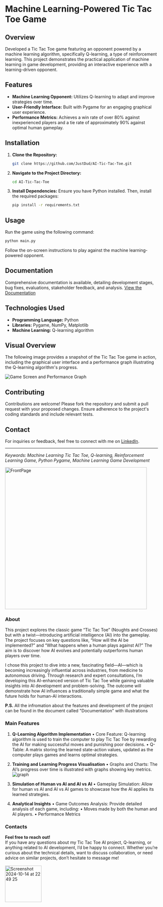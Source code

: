 # Machine Learning-Powered Tic Tac Toe Game

## Overview
Developed a Tic Tac Toe game featuring an opponent powered by a machine learning algorithm, specifically Q-learning, a type of reinforcement learning. This project demonstrates the practical application of machine learning in game development, providing an interactive experience with a learning-driven opponent.

## Features
- **Machine Learning Opponent:** Utilizes Q-learning to adapt and improve strategies over time.
- **User-Friendly Interface:** Built with Pygame for an engaging graphical user experience.
- **Performance Metrics:** Achieves a win rate of over 80% against inexperienced players and a tie rate of approximately 90% against optimal human gameplay.

## Installation
1. **Clone the Repository:**
   ```bash
   git clone https://github.com/JustDud/AI-Tic-Tac-Toe.git
   ```
2. **Navigate to the Project Directory:**
   ```bash
   cd AI-Tic-Tac-Toe
   ```
3. **Install Dependencies:**
   Ensure you have Python installed. Then, install the required packages:
   ```bash
   pip install -r requirements.txt
   ```

## Usage
Run the game using the following command:
```bash
python main.py
```
Follow the on-screen instructions to play against the machine learning-powered opponent.

## Documentation
Comprehensive documentation is available, detailing development stages, bug fixes, evaluations, stakeholder feedback, and analysis. [View the Documentation](https://github.com/JustDud/AI-Tic-Tac-Toe/blob/main/Documentation.docx)

## Technologies Used
- **Programming Language:** Python
- **Libraries:** Pygame, NumPy, Matplotlib
- **Machine Learning:** Q-learning algorithm

## Visual Overview
The following image provides a snapshot of the Tic Tac Toe game in action, including the graphical user interface and a performance graph illustrating the Q-learning algorithm's progress.

![Game Screen and Performance Graph](https://github.com/user-attachments/assets/c4e27620-6dd7-40cd-9504-b3c9b1128f49)

## Contributing
Contributions are welcome! Please fork the repository and submit a pull request with your proposed changes. Ensure adherence to the project's coding standards and include relevant tests.

## Contact
For inquiries or feedback, feel free to connect with me on [LinkedIn](https://www.linkedin.com/in/dmytro-dudarenko/).

---

*Keywords: Machine Learning Tic Tac Toe, Q-learning, Reinforcement Learning Game, Python Pygame, Machine Learning Game Development*












<img align="center" width="467" alt="FrontPage" src="https://github.com/user-attachments/assets/25964ec1-9473-4d1d-83e2-c19775cfedee">

<h3>About</h3>
This project explores the classic game “Tic Tac Toe” (Noughts and Crosses) but with a twist—introducing artificial intelligence (AI) into the gameplay. The project focuses on key questions like, “How will the AI be implemented?” and “What happens when a human plays against AI?” The aim is to discover how AI evolves and potentially outperforms human players over time.

I chose this project to dive into a new, fascinating field—AI—which is becoming increasingly influential across industries, from medicine to autonomous driving. Through research and expert consultations, I’m developing this AI-enhanced version of Tic Tac Toe while gaining valuable insights into AI development and problem-solving. The outcome will demonstrate how AI influences a traditionally simple game and what the future holds for human-AI interactions.

<b>P.S.</b> All the infromation about the features and development of the project can be found in the document called "Documentation" with illustrations

<h3>Main Features</h3>

1. <b>Q-Learning Algorithm Implementation</b>
	•	Core Feature: Q-learning algorithm is used to train the computer to play Tic Tac Toe by rewarding the AI for making successful moves and punishing poor decisions.
	•	Q-Table: A matrix storing the learned state-action values, updated as the computer plays games and learns optimal strategies.

2. **Training and Learning Progress Visualisation**
	•	Graphs and Charts: The AI’s progress over time is illustrated with graphs showing key metrics.
![graph](https://github.com/user-attachments/assets/c4e27620-6dd7-40cd-9504-b3c9b1128f49)

3. **Simulation of Human vs AI and AI vs AI**
	•	Gameplay Simulation: Allow for human vs AI and AI vs AI games to showcase how the AI applies its learned strategies.

4. **Analytical Insights**
	•	Game Outcomes Analysis: Provide detailed analysis of each game, including:
	•	Moves made by both the human and AI players.
	•	Performance Metrics

<h3>Contacts</h3>
<b>Feel free to reach out!</b>
<br>
If you have any questions about my Tic Tac Toe AI project, Q-learning, or anything related to AI development, I’d be happy to connect. Whether you’re curious about the technical details, want to discuss collaboration, or need advice on similar projects, don’t hesitate to message me!
<br>
<br>
<a href="https://www.linkedin.com/in/dmytro-dudarenko/" rel="nofollow">
<img width="120" alt="Screenshot 2024-10-14 at 22 49 25" src="https://github.com/user-attachments/assets/45b20b2e-d8f3-4afc-8934-00083afca712">
</a>

